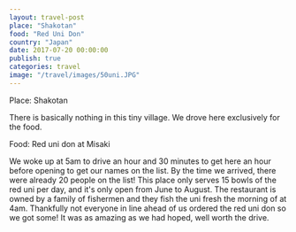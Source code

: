 ```yaml
---
layout: travel-post
place: "Shakotan"
food: "Red Uni Don"
country: "Japan"
date: 2017-07-20 00:00:00
publish: true
categories: travel
image: "/travel/images/50uni.JPG"
---
```


Place: Shakotan

There is basically nothing in this tiny village. We drove here exclusively for the food.

Food: Red uni don at Misaki

We woke up at 5am to drive an hour and 30 minutes to get here an hour before opening to get our names on the list. By the time we arrived, there were already 20 people on the list! This place only serves 15 bowls of the red uni per day, and it's only open from June to August. The restaurant is owned by a family of fishermen and they fish the uni fresh the morning of at 4am. Thankfully not everyone in line ahead of us ordered the red uni don so we got some! It was as amazing as we had hoped, well worth the drive.
